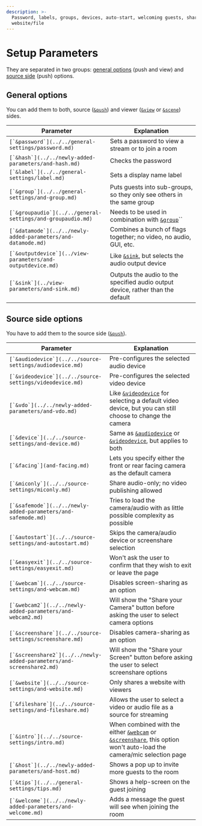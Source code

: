 ```yaml
---
description: >-
  Password, labels, groups, devices, auto-start, welcoming guests, sharing a
  website/file
---
```


# Setup Parameters

They are separated in two groups: [general options](./#general-options) (push and view) and [source side](./#source-side-options) (push) options.

## General options

You can add them to both, source ([`&push`](../../source-settings/push.md)) and viewer ([`&view`](../view-parameters/view.md) or [`&scene`](../view-parameters/scene.md)) sides.

| Parameter                                                       | Explanation                                                                            |
| --------------------------------------------------------------- | -------------------------------------------------------------------------------------- |
| ``[`&password`](../../general-settings/password.md)``           | Sets a password to view a stream or to join a room                                     |
| ``[`&hash`](../../newly-added-parameters/and-hash.md)``         | Checks the password                                                                    |
| ``[`&label`](../../general-settings/label.md)``                 | Sets a display name label                                                              |
| ``[`&group`](../../general-settings/and-group.md)``             | Puts guests into sub-groups, so they only see others in the same group                 |
| ``[`&groupaudio`](../../general-settings/and-groupaudio.md)``   | Needs to be used in combination with [`&group`](../../general-settings/and-group.md)`` |
| ``[`&datamode`](../../newly-added-parameters/and-datamode.md)`` | Combines a bunch of flags together; no video, no audio, GUI, etc.                      |
| ``[`&outputdevice`](../view-parameters/and-outputdevice.md)``   | Like [`&sink`](../view-parameters/and-sink.md), but selects the audio output device    |
| ``[`&sink`](../view-parameters/and-sink.md)``                   | Outputs the audio to the specified audio output device, rather than the default        |

## Source side options

You have to add them to the source side ([`&push`](../../source-settings/push.md)).

| Parameter                                                               | Explanation                                                                                                                                                                                         |
| ----------------------------------------------------------------------- | --------------------------------------------------------------------------------------------------------------------------------------------------------------------------------------------------- |
| ``[`&audiodevice`](../../source-settings/audiodevice.md)``              | Pre-configures the selected audio device                                                                                                                                                            |
| ``[`&videodevice`](../../source-settings/videodevice.md)``              | Pre-configures the selected video device                                                                                                                                                            |
| ``[`&vdo`](../../newly-added-parameters/and-vdo.md)``                   | Like [`&videodevice`](../../source-settings/videodevice.md) for selecting a default video device, but you can still choose to change the camera                                                     |
| ``[`&device`](../../source-settings/and-device.md)``                    | Same as [`&audiodevice`](../../source-settings/audiodevice.md) or [`&videodevice`](../../source-settings/videodevice.md), but applies to both                                                       |
| ``[`&facing`](and-facing.md)``                                          | Lets you specify either the front or rear facing camera as the default camera                                                                                                                       |
| ``[`&miconly`](../../source-settings/miconly.md)``                      | Share audio-only; no video publishing allowed                                                                                                                                                       |
| ``[`&safemode`](../../newly-added-parameters/and-safemode.md)``         | Tries to load the camera/audio with as little possible complexity as possible                                                                                                                       |
| ``[`&autostart`](../../source-settings/and-autostart.md)``              | Skips the camera/audio device or screenshare selection                                                                                                                                              |
| ``[`&easyexit`](../../source-settings/easyexit.md)``                    | Won't ask the user to confirm that they wish to exit or leave the page                                                                                                                              |
| ``[`&webcam`](../../source-settings/and-webcam.md)``                    | Disables screen-sharing as an option                                                                                                                                                                |
| ``[`&webcam2`](../../newly-added-parameters/and-webcam2.md)``           | Will show the "Share your Camera" button before asking the user to select camera options                                                                                                            |
| ``[`&screenshare`](../../source-settings/screenshare.md)``              | Disables camera-sharing as an option                                                                                                                                                                |
| ``[`&screenshare2`](../../newly-added-parameters/and-screenshare2.md)`` | Will show the "Share your Screen" button before asking the user to select screenshare options                                                                                                       |
| ``[`&website`](../../source-settings/and-website.md)``                  | Only shares a website with viewers                                                                                                                                                                  |
| ``[`&fileshare`](../../source-settings/and-fileshare.md)``              | Allows the user to select a video or audio file as a source for streaming                                                                                                                           |
| ``[`&intro`](../../source-settings/intro.md)``                          | When combined with the either [`&webcam`](../../source-settings/and-webcam.md) or [`&screenshare`](../../source-settings/screenshare.md), this option won't auto-load the camera/mic selection page |
| ``[`&host`](../../newly-added-parameters/and-host.md)``                 | Shows a pop up to invite more guests to the room                                                                                                                                                    |
| ``[`&tips`](../../general-settings/tips.md)``                           | Shows a help-screen on the guest joining                                                                                                                                                            |
| ``[`&welcome`](../../newly-added-parameters/and-welcome.md)``           | Adds a message the guest will see when joining the room                                                                                                                                             |
